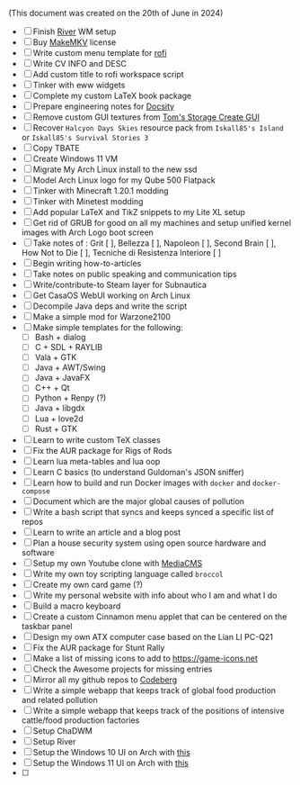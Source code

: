 (This document was created on the 20th of June in 2024)

- [ ] Finish [River](https://isaacfreund.com/software/river/) WM setup
- [ ] Buy [MakeMKV](https://www.makemkv.com/) license
- [ ] Write custom menu template for [rofi](https://github.com/davatorium/rofi)
- [ ] Write CV INFO and DESC
- [ ] Add custom title to rofi workspace script
- [ ] Tinker with eww widgets
- [ ] Complete my custom LaTeX book package
- [ ] Prepare engineering notes for [Docsity](https://www.docsity.com/en/)
- [ ] Remove custom GUI textures from [Tom's Storage Create GUI](https://www.curseforge.com/minecraft/texture-packs/create-simple-storage)
- [ ] Recover `Halcyon Days Skies` resource pack from `Iskall85's Island` or `Iskall85's Survival Stories 3`
- [ ] Copy TBATE
- [ ] Create Windows 11 VM
- [ ] Migrate My Arch Linux install to the new ssd
- [ ] Model Arch Linux logo for my Qube 500 Flatpack
- [ ] Tinker with Minecraft 1.20.1 modding
- [ ] Tinker with Minetest modding
- [ ] Add popular LaTeX and TikZ snippets to my Lite XL setup
- [ ] Get rid of GRUB for good on all my machines and setup unified kernel images with Arch Logo boot screen
- [ ] Take notes of : Grit [ ], Bellezza [ ], Napoleon [ ], Second Brain [ ], How Not to Die [ ], Tecniche di Resistenza Interiore [ ]
- [ ] Begin writing how-to-articles
- [ ] Take notes on public speaking and communication tips
- [ ] Write/contribute-to Steam layer for Subnautica
- [ ] Get CasaOS WebUI working on Arch Linux
- [ ] Decompile Java deps and write the script
- [ ] Make a simple mod for Warzone2100
- [ ] Make simple templates for the following:
  - [ ] Bash + dialog
  - [ ] C + SDL + RAYLIB
  - [ ] Vala + GTK
  - [ ] Java + AWT/Swing
  - [ ] Java + JavaFX
  - [ ] C++ + Qt
  - [ ] Python + Renpy (?)
  - [ ] Java + libgdx
  - [ ] Lua + love2d
  - [ ] Rust + GTK
- [ ] Learn to write custom TeX classes
- [ ] Fix the AUR package for Rigs of Rods
- [ ] Learn lua meta-tables and lua oop
- [ ] Learn C basics (to understand Guldoman's JSON sniffer)
- [ ] Learn how to build and run Docker images with `docker` and `docker-compose`
- [ ] Document which are the major global causes of pollution
- [ ] Write a bash script that syncs and keeps synced a specific list of repos
- [ ] Learn to write an article and a blog post
- [ ] Plan a house security system using open source hardware and software
- [ ] Setup my own Youtube clone with [MediaCMS](https://mediacms.io/)
- [ ] Write my own toy scripting language called `broccol`
- [ ] Create my own card game (?)
- [ ] Write my personal website with info about who I am and what I do
- [ ] Build a macro keyboard
- [ ] Create a custom Cinnamon menu applet that can be centered on the taskbar panel
- [ ] Design my own ATX computer case based on the Lian LI PC-Q21
- [ ] Fix the AUR package for Stunt Rally
- [ ] Make a list of missing icons to add to https://game-icons.net
- [ ] Check the Awesome projects for missing entries
- [ ] Mirror all my github repos to [Codeberg](https://codeberg.org/)
- [ ] Write a simple webapp that keeps track of global food production and related pollution
- [ ] Write a simple webapp that keeps track of the positions of intensive cattle/food production factories
- [ ] Setup ChaDWM
- [ ] Setup River
- [ ] Setup the Windows 10 UI on Arch with [this](https://www.reddit.com/r/linux/comments/o9l0le/a_program_that_looks_and_works_like_the_windows/)
- [ ] Setup the Windows 11 UI on Arch with [this](https://www.reddit.com/r/unixporn/comments/13zdhqd/hyprland_windows_rice_with_too_much_eww_with_blur/)
- [ ] 

